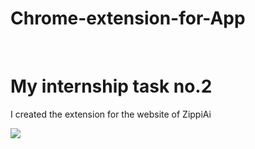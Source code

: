 # Chrome-extension-for-App
<br>
<h1>My internship task no.2</h1>
<p>I created the extension for the website of ZippiAi</p>
<img src = "extimage.png">